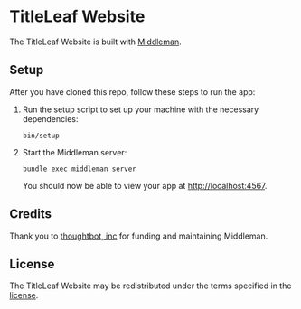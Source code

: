# TitleLeaf Website

The TitleLeaf Website is built with [Middleman].

[Middleman]: https://middlemanapp.com/

## Setup

After you have cloned this repo, follow these steps to run the app:

1. Run the setup script to set up your machine with the necessary dependencies:

    ```
    bin/setup
    ```

1. Start the Middleman server:

    ```
    bundle exec middleman server
    ```

    You should now be able to view your app at <http://localhost:4567>.

## Credits

Thank you to [thoughtbot, inc](http://thoughtbot.com) for funding and maintaining Middleman.

## License

The TitleLeaf Website may be redistributed under the terms specified in the [license](LICENSE.md).
